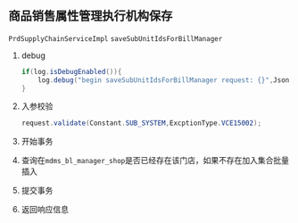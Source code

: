 ## 商品销售属性管理执行机构保存

`PrdSupplyChainServiceImpl`  `saveSubUnitIdsForBillManager`

1. debug

   ```java
   if(log.isDebugEnabled()){
       log.debug("begin saveSubUnitIdsForBillManager request: {}",JsonUtil.toJson(request));
   }
   ```

2. 入参校验

   ```java
   request.validate(Constant.SUB_SYSTEM,ExcptionType.VCE15002);
   ```

3. 开始事务

4. 查询在`mdms_bl_manager_shop`是否已经存在该门店，如果不存在加入集合批量插入

5. 提交事务

6. 返回响应信息